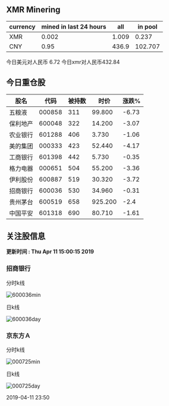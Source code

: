 ## XMR Minering

|currency|mined in last 24 hours|all|in pool|
|---|---|---|---|
|XMR|0.002|1.009|0.237|
|CNY|0.95|436.9|102.707|

今日美元对人民币 6.72	今日xmr对人民币432.84


## 今日重仓股 

|股名|代码|被持数|时价|涨跌%|
|---|---|---|---|---|
|五粮液|000858|311|99.800|-6.73|
|保利地产|600048|322|14.200|-3.07|
|农业银行|601288|406|3.730|-1.06|
|美的集团|000333|423|52.440|-4.17|
|工商银行|601398|442|5.730|-0.35|
|格力电器|000651|504|55.200|-3.36|
|伊利股份|600887|519|30.320|-3.72|
|招商银行|600036|530|34.960|-0.31|
|贵州茅台|600519|658|925.200|-2.4|
|中国平安|601318|690|80.710|-1.61|

## 关注股信息
**更新时间 : Thu Apr 11 15:00:15 2019**
### 招商银行 
分时k线

![600036min](http://image.sinajs.cn/newchart/min/n/sh600036.gif)

日k线

![600036day](http://image.sinajs.cn/newchart/daily/n/sh600036.gif)

### 京东方Ａ 
分时k线

![000725min](http://image.sinajs.cn/newchart/min/n/sz000725.gif)

日k线

![000725day](http://image.sinajs.cn/newchart/daily/n/sz000725.gif)

2019-04-11 23:50